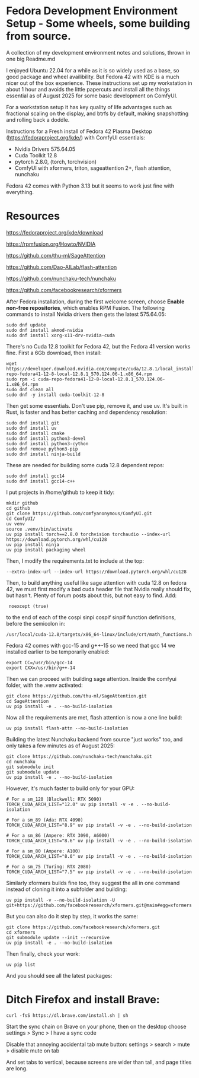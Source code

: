 # Fedora Development Environment Setup - Some wheels, some building from source.

A collection of my development environment notes and solutions, thrown in one big Readme.md

I enjoyed Ubuntu 22.04 for a while as it is so widely used as a base, so good package and wheel availibility. But Fedora 42 with KDE is a much nicer out of the box experience. These instructions set up my workstation in about 1 hour and avoids the little papercuts and install all the things essential as of August 2025 for some basic development on ComfyUI.

For a workstation setup it has key quality of life advantages such as fractional scaling on the display, and btrfs by default, making snapshotting and rolling back a doddle.

Instructions for a Fresh install of Fedora 42 Plasma Desktop (https://fedoraproject.org/kde/) with ComfyUI essentials:

- Nvidia Drivers 575.64.05
- Cuda Toolkit 12.8
- pytorch 2.8.0, (torch, torchvision) 
- ComfyUI with xformers, triton, sageattention 2+, flash attention, nunchaku

Fedora 42 comes with Python 3.13 but it seems to work just fine with everything.

# Resources

https://fedoraproject.org/kde/download

https://rpmfusion.org/Howto/NVIDIA

https://github.com/thu-ml/SageAttention

https://github.com/Dao-AILab/flash-attention

https://github.com/nunchaku-tech/nunchaku

https://github.com/facebookresearch/xformers


After Fedora installation, during the first welcome screen, choose **Enable non-free repositories**, which enables RPM Fusion. The following commands to install Nvidia drivers then gets the latest 575.64.05:

```
sudo dnf update
sudo dnf install akmod-nvidia
sudo dnf install xorg-x11-drv-nvidia-cuda
```

There's no Cuda 12.8 toolkit for Fedora 42, but the Fedora 41 version works fine. First a 6Gb download, then install:

```
wget https://developer.download.nvidia.com/compute/cuda/12.8.1/local_installers/cuda-repo-fedora41-12-8-local-12.8.1_570.124.06-1.x86_64.rpm
sudo rpm -i cuda-repo-fedora41-12-8-local-12.8.1_570.124.06-1.x86_64.rpm
sudo dnf clean all
sudo dnf -y install cuda-toolkit-12-8
```

Then get some essentials. Don't use pip, remove it, and use uv. It's built in Rust, is faster and has better caching and dependency resolution:

```
sudo dnf install git
sudo dnf install uv
sudo dnf install cmake
sudo dnf install python3-devel
sudo dnf install python3-cython
sudo dnf remove python3-pip
sudo dnf install ninja-build
```

These are needed for building some cuda 12.8 dependent repos:

```
sudo dnf install gcc14
sudo dnf install gcc14-c++
```

I put projects in /home/github to keep it tidy:

```
mkdir github
cd github
git clone https://github.com/comfyanonymous/ComfyUI.git
cd ComfyUI/
uv venv
source .venv/bin/activate
uv pip install torch==2.8.0 torchvision torchaudio --index-url https://download.pytorch.org/whl/cu128
uv pip install ninja
uv pip install packaging wheel
```

Then, I modify the requirements.txt to include at the top:

```
--extra-index-url --index-url https://download.pytorch.org/whl/cu128
```

Then, to build anything useful like sage attention with cuda 12.8 on fedora 42, we must first modify a bad cuda header file that Nvidia really should fix, but hasn't. Plenty of forum posts about this, but not easy to find. Add:

```
 noexcept (true)
```

to the end of each of the cospi sinpi cospif sinpif function definitions, before the semicolon in:

```
/usr/local/cuda-12.8/targets/x86_64-linux/include/crt/math_functions.h
```

Fedora 42 comes with gcc-15 and g++-15 so we need that gcc 14 we installed earlier to be temporarily enabled:

```
export CC=/usr/bin/gcc-14
export CXX=/usr/bin/g++-14
```

Then we can proceed with building sage attention. Inside the comfyui folder, with the .venv activated:

```
git clone https://github.com/thu-ml/SageAttention.git
cd SageAttention
uv pip install -e . --no-build-isolation
```

Now all the requirements are met, flash attention is now a one line build:

```
uv pip install flash-attn --no-build-isolation
```

Building the latest Nunchaku backend from source "just works" too, and only takes a few minutes as of August 2025:

```
git clone https://github.com/nunchaku-tech/nunchaku.git
cd nunchaku
git submodule init
git submodule update
uv pip install -e . --no-build-isolation
```

However, it's much faster to build only for your GPU:

```
# For a sm_120 (Blackwell: RTX 5090)
TORCH_CUDA_ARCH_LIST="12.0" uv pip install -v -e . --no-build-isolation

# For a sm_89 (Ada: RTX 4090)
TORCH_CUDA_ARCH_LIST="8.9" uv pip install -v -e . --no-build-isolation

# For a sm_86 (Ampere: RTX 3090, A6000) 
TORCH_CUDA_ARCH_LIST="8.6" uv pip install -v -e . --no-build-isolation

# For a sm_80 (Ampere: A100)
TORCH_CUDA_ARCH_LIST="8.0" uv pip install -v -e . --no-build-isolation

# For a sm_75 (Turing: RTX 2080)
TORCH_CUDA_ARCH_LIST="7.5" uv pip install -v -e . --no-build-isolation
```

Similarly xformers builds fine too, they suggest the all in one command instead of cloning it into a subfolder and building:

```
uv pip install -v --no-build-isolation -U git+https://github.com/facebookresearch/xformers.git@main#egg=xformers
```

But you can also do it step by step, it works the same:

```
git clone https://github.com/facebookresearch/xformers.git
cd xformers
git submodule update --init --recursive
uv pip install -e . --no-build-isolation
```

Then finally, check your work:

```
uv pip list
```

And you should see all the latest packages:



# Ditch Firefox and install Brave:

```
curl -fsS https://dl.brave.com/install.sh | sh
```

Start the sync chain on Brave on your phone, then on the desktop choose settings > Sync > I have a sync code

Disable that annoying accidental tab mute button: settings > search > mute > disable mute on tab

And set tabs to vertical, because screens are wider than tall, and page titles are long.
